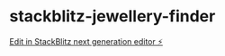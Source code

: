 # stackblitz-jewellery-finder

[Edit in StackBlitz next generation editor ⚡️](https://stackblitz.com/~/github.com/am1rbi/stackblitz-jewellery-finder)
